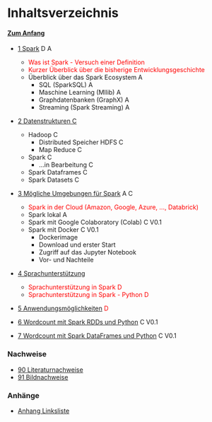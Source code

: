 # Inhaltsverzeichnis

#### [Zum Anfang](README.md "Hier gelangen Sie zur Startseite")

* [1 Spark](01_Spark.md "Einführung in Spark und seinem Ökosystem") D A
    * <span style="color:red">Was ist Spark - Versuch einer Definition</span>
    * <span style="color:red">Kurzer Überblick über die bisherige Entwicklungsgeschichte</span>
    * Überblick über das Spark Ecosystem A
        * SQL (SparkSQL) A
        * Maschine Learning (Mllib) A
        * Graphdatenbanken (GraphX) A
        * Streaming (Spark Streaming) A

* [2 Datenstrukturen C](02_Datenstrukturen.md "Überblick über grundlegende Datenstrukturen in Spark")
    * Hadoop C
        * Distributed Speicher HDFS C
        * Map Reduce C
    * Spark C
        * ...in Bearbeitung C
    * Spark Dataframes C
    * Spark Datasets C

* [3 Mögliche Umgebungen für Spark](03_Mögliche_Umgebungen_für_Spark.md "Überblick über mögliche Umgebungen für Spark")
  A C
    * <span style="color:red">Spark in der Cloud (Amazon, Google, Azure, ..., Databrick)</span>
    * Spark lokal A
    * Spark mit Google Colaboratory (Colab) C V0.1
    * Spark mit Docker C V0.1
        * Dockerimage
        * Download und erster Start
        * Zugriff auf das Jupyter Notebook
        * Vor- und Nachteile

* [4 Sprachunterstützung](04_Sprachunterstützung.md "Derzeitig vorhandene Sprachunterstützung in Spark")
    * <span style="color:red">Sprachunterstützung in Spark D</span>
    * <span style="color:red">Sprachunterstützung in Spark - Python D</span>
    
* [5 Anwendungsmöglichkeiten](05_Anwendungsmöglichkeiten.md "Überblick über praktische Anwendungsmöglichkeiten mit Spark")
  <span style="color:red">D</span>

* [6 Wordcount mit Spark RDDs und Python](06_Wordcount_mit_Spark_und_Python.md "Beispiel einer realen Anwendung mit Spark und Python")
  C V0.1

* [7 Wordcount mit Spark DataFrames und Python](07_Wordcount_mit_Spark_DataFrames_und_Python.md "Beispiel einer realen Anwendung mit Spark und Python")
  C V0.1
  
### Nachweise

* [90 Literaturnachweise](90_Literaturnachweise.md "Nachweis der verwendeten Literatur")
* [91 Bildnachweise](91_Bildnachweise.md "Nachweis der verwendeten Bilder")

### Anhänge

* [Anhang Linksliste](https://github.com/ChristianKitte/SparkProjekt/blob/main/Anhang_Linkliste.md
  "Hier befindet sich eine Liste mit weiteren Webressourcen zum Thema")
